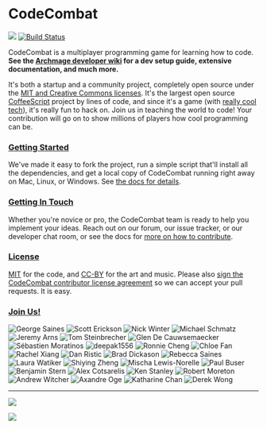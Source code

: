 CodeCombat
==========

![](https://dl.dropboxusercontent.com/u/138899/GitHub%20Wikis/readme_00.png)
[![Build Status](https://travis-ci.org/codecombat/codecombat.png?branch=master)](https://travis-ci.org/codecombat/codecombat)

CodeCombat is a multiplayer programming game for learning how to code. **See the [Archmage developer wiki](https://github.com/codecombat/codecombat/wiki/Archmage-Home) for a dev setup guide, extensive documentation, and much more.**

It's both a startup and a community project, completely open source under the [MIT and Creative Commons licenses](http://codecombat.com/legal). It's the largest open source [CoffeeScript](http://coffeescript.org/) project by lines of code, and since it's a game (with [really cool tech](https://github.com/codecombat/codecombat/wiki/Third-party-software-and-services)), it's really fun to hack on. Join us in teaching the world to code! Your contribution will go on to show millions of players how cool programming can be.

### [Getting Started](https://github.com/codecombat/codecombat/wiki/Developer-environment)

We've made it easy to fork the project, run a simple script that'll install all the dependencies, and get a local copy of CodeCombat running right away on Mac, Linux, or Windows. See [the docs for details](https://github.com/codecombat/codecombat/wiki/Developer-environment).

### [Getting In Touch](https://github.com/codecombat/codecombat/wiki/Developer-organization)

Whether you're novice or pro, the CodeCombat team is ready to help you implement your ideas. Reach out on our forum, our issue tracker, or our developer chat room, or see the docs for [more on how to contribute](https://github.com/codecombat/codecombat/wiki/Developer-organization).

### [License](https://github.com/codecombat/codecombat/blob/master/LICENSE)

[MIT](https://github.com/codecombat/codecombat/blob/master/LICENSE) for the code, and [CC-BY](http://codecombat.com/legal) for the art and music. Please also [sign the CodeCombat contributor license agreement](http://codecombat.com/cla) so we can accept your pull requests. It is easy.

### [Join Us!](http://blog.codecombat.com/why-you-should-open-source-your-startup)

![George Saines](http://codecombat.com/images/pages/about/george_small.png)
![Scott Erickson](http://codecombat.com/images/pages/about/scott_small.png)
![Nick Winter](http://codecombat.com/images/pages/about/nick_small.png)
![Michael Schmatz](http://codecombat.com/images/pages/about/michael_small.png)
![Jeremy Arns](http://codecombat.com/images/pages/about/jeremy_small.png)
![Tom Steinbrecher](http://codecombat.com/images/pages/contribute/archmage/tom_small.png)
![Glen De Cauwsemaecker](http://codecombat.com/images/pages/contribute/archmage/glen_small.png)
![Sébastien Moratinos](http://codecombat.com/images/pages/contribute/archmage/sebastien_small.png)
![deepak1556](http://codecombat.com/images/pages/contribute/archmage/deepak_small.png)
![Ronnie Cheng](http://codecombat.com/images/pages/contribute/archmage/ronald_small.png)
![Chloe Fan](http://codecombat.com/images/pages/contribute/archmage/chloe_small.png)
![Rachel Xiang](http://codecombat.com/images/pages/contribute/archmage/rachel_small.png)
![Dan Ristic](http://codecombat.com/images/pages/contribute/archmage/dan_small.png)
![Brad Dickason](http://codecombat.com/images/pages/contribute/archmage/brad_small.png)
![Rebecca Saines](http://codecombat.com/images/pages/contribute/archmage/becca_small.png)
![Laura Watiker](http://codecombat.com/images/pages/contribute/archmage/laura_small.png)
![Shiying Zheng](http://codecombat.com/images/pages/contribute/archmage/shiying_small.png)
![Mischa Lewis-Norelle](http://codecombat.com/images/pages/contribute/archmage/mischa_small.png)
![Paul Buser](http://codecombat.com/images/pages/contribute/archmage/paul_small.png)
![Benjamin Stern](http://codecombat.com/images/pages/contribute/archmage/ben_small.png)
![Alex Cotsarelis](http://codecombat.com/images/pages/contribute/archmage/alex_small.png)
![Ken Stanley](http://codecombat.com/images/pages/contribute/archmage/ken_small.png)
![Robert Moreton](http://codecombat.com/images/pages/contribute/artisan/rob_small.png)
![Andrew Witcher](http://codecombat.com/images/pages/contribute/artisan/andrew_small.png)
![Axandre Oge](http://codecombat.com/images/pages/contribute/artisan/axandre_small.png)
![Katharine Chan](http://codecombat.com/images/pages/contribute/artisan/katharine_small.png)
![Derek Wong](http://codecombat.com/images/pages/contribute/artisan/derek_small.png)

----------

[![](https://dl.dropboxusercontent.com/u/138899/GitHub%20Wikis/challengepost.png)](http://codecombat.challengepost.com/?utm_source=github&utm_medium=oswidget&utm_campaign=codecombat)

[![](http://1-ps.googleusercontent.com/x/s.google-melange.appspot.com/www.google-melange.com/soc/content/2-1-20140225/images/gsoc/logo/920x156xbanner-gsoc2014.png.pagespeed.ic.gdr4t3Igca.png)](http://www.google-melange.com/gsoc/homepage/google/gsoc2014)